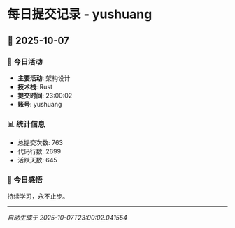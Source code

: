 # 每日提交记录 - yushuang

## 📅 2025-10-07

### 🎯 今日活动
- **主要活动**: 架构设计
- **技术栈**: Rust
- **提交时间**: 23:00:02
- **账号**: yushuang

### 📊 统计信息
- 总提交次数: 763
- 代码行数: 2699
- 活跃天数: 645

### 💭 今日感悟
持续学习，永不止步。

---
*自动生成于 2025-10-07T23:00:02.041554*
